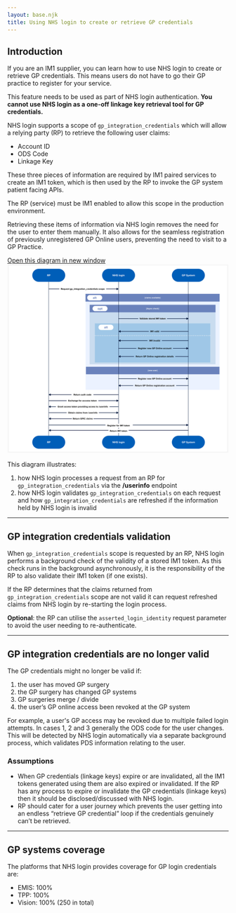 ```yaml
---
layout: base.njk
title: Using NHS login to create or retrieve GP credentials
---
```


## Introduction

If you are an IM1 supplier, you can learn how to use NHS login to create or retrieve GP credentials. This means users do not have to go their GP practice to register for your service.

This feature needs to be used as part of NHS login authentication. **You cannot use NHS login as a one-off linkage key retrieval tool for GP credentials.**

NHS login supports a scope of `gp_integration_credentials` which will allow a relying party (RP) to retrieve the following user claims:

- Account ID
- ODS Code
- Linkage Key

These three pieces of information are required by IM1 paired services to create an IM1 token, which is then used by the RP to invoke the GP system patient facing APIs. 

The RP (service) must be IM1 enabled to allow this scope in the production environment. 

Retrieving these items of information via NHS login removes the need for the user to enter them manually. It also allows for the seamless registration of previously unregistered GP Online users, preventing the need to visit to a GP Practice.

<div class="design-example">
<a href="https://raw.githubusercontent.com/nhsconnect/nhslogin/main/src/images/gp-credentials-diagram.png" class="design-example__pop-out" target="_blank">Open this diagram in new window</a>
    <div class="code-embed">
    <img class="nhsuk-image__img" src="https://github.com/nhsconnect/nhslogin/raw/main/src/images/gp-credentials-diagram.png" alt="Diagram illustrating GP credentials request and validation">
</div>
</div>

This diagram illustrates:
1. how NHS login processes a request from an RP for `gp_integration_credentials` via the **/userinfo** endpoint
2. how NHS login validates `gp_integration_credentials` on each request and how `gp_integration_credentials` are refreshed if the information held by NHS login is invalid

---

## GP integration credentials validation

When `gp_integration_credentials` scope is requested by an RP, NHS login performs a background check of the validity of a stored IM1 token. As this check runs in the background asynchronously, it is the responsibility of the RP to also validate their IM1 token (if one exists).

If the RP determines that the claims returned from `gp_integration_credentials` scope are not valid it can request refreshed claims from NHS login by re-starting the login process.

**Optional**: the RP can utilise the `asserted_login_identity` request parameter to avoid the user needing to re-authenticate.

---

## GP integration credentials are no longer valid

The GP credentials might no longer be valid if:

1. the user has moved GP surgery
2. the GP surgery has changed GP systems
3. GP surgeries merge / divide
4. the user’s GP online access been revoked at the GP system

For example, a user's GP access may be revoked due to multiple failed login attempts. In cases 1, 2 and 3 generally the ODS code for the user changes. This will be detected by NHS login automatically via a separate background process, which validates PDS information relating to the user.

### Assumptions

- When GP credentials (linkage keys) expire or are invalidated, all the IM1 tokens generated using them are also expired or invalidated. If the RP has any process to expire or invalidate the GP credentials (linkage keys) then it should be disclosed/discussed with NHS login.
- RP should cater for a user journey which prevents the user getting into an endless “retrieve GP credential” loop if the credentials genuinely can’t be retrieved.

---

## GP systems coverage

The platforms that NHS login provides coverage for GP login credentials are: 

- EMIS: 100%
- TPP: 100%
- Vision: 100% (250 in total) 

